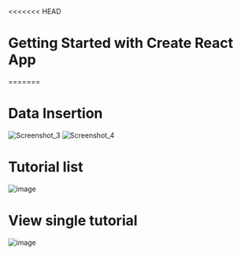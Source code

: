 <<<<<<< HEAD
# Getting Started with Create React App
=======
# Data Insertion
![Screenshot_3](https://user-images.githubusercontent.com/31030260/129388548-a325b950-e9eb-4e96-a4ef-2527aeb71a99.png)
![Screenshot_4](https://user-images.githubusercontent.com/31030260/129388558-e26165a6-c1bb-474c-835e-d83824467abc.png)
# Tutorial list
![image](https://user-images.githubusercontent.com/31030260/129934685-4b918c45-46c8-44fc-8629-3098c5605b36.png)
# View single tutorial
![image](https://user-images.githubusercontent.com/31030260/129935007-455b5bad-6612-4aeb-8e03-1117c69a45e3.png)

